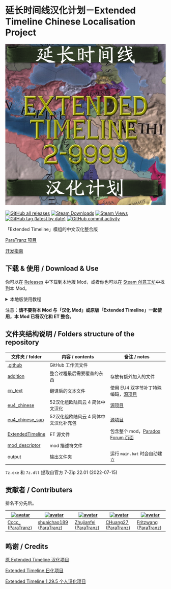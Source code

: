 # 延长时间线汉化计划－Extended Timeline Chinese Localisation Project

[![thumbnail](thumbnail.png)](https://paratranz.cn/projects/5342)

[![GitHub all releases](https://img.shields.io/github/downloads/Cccc-owo/Extended-Timeline-Chinese-Localisation-Project/total?label=GitHub%20downloads&style=flat-square)](https://github.com/Cccc-owo/Extended-Timeline-Chinese-Localisation-Project/releases)
[![Steam Downloads](https://img.shields.io/steam/downloads/2897275182?label=steam%20downloads&style=flat-square)](https://steamcommunity.com/sharedfiles/filedetails/?id=2897275182)
[![Steam Views](https://img.shields.io/steam/views/2897275182?label=Steam%20views&style=flat-square)](https://steamcommunity.com/sharedfiles/filedetails/?id=2897275182)
[![GitHub tag (latest by date)](https://img.shields.io/github/v/tag/Cccc-owo/Extended-Timeline-Chinese-Localisation-Project?label=version&style=flat-square)](https://github.com/Cccc-owo/Extended-Timeline-Chinese-Localisation-Project/tags)
[![GitHub commit activity](https://img.shields.io/github/commit-activity/m/Cccc-owo/Extended-Timeline-Chinese-Localisation-Project?style=flat-square)](https://github.com/Cccc-owo/Extended-Timeline-Chinese-Localisation-Project/graphs/commit-activity)

「Extended Timeline」模组的中文汉化整合版

[ParaTranz 项目](https://paratranz.cn/projects/5342/)

[开发指南](DEV.md)

## 下载 & 使用 / Download & Use

你可以在 [Releases](https://github.com/Cccc-owo/Extended-Timeline-Chinese-Localisation-Project/releases) 中下载到本地版 Mod，或者你也可以在 [Steam 创意工坊](https://steamcommunity.com/sharedfiles/filedetails/?id=2897275182)中找到本 Mod。

<details><summary>本地版使用教程</summary>

下载 [Releases](https://github.com/Cccc-owo/Extended-Timeline-Chinese-Localisation-Project/releases/latest) 中的 ```mod.zip```，原样解压 ```mod.zip``` 至 ```文档 > Paradox Interactive > Europa Universalis IV > mod``` 目录下。打开启动器 ```dowser.exe```（正版玩家直接启动游戏相当于打开启动器），在**边栏**的**播放集**一页中，点击右上角的**添加更多 MOD**，将本模组加入播放集。接着确保本模组启用的情况下，关闭其他不兼容的模组（如原版汉化模组、Extended Timeline及其他修改较大的模组），返回主页开始游戏即可。

</details>

注意：**请不要将本 Mod 与「汉化 Mod」或原版「Extended Timeline」一起使用，本 Mod 已将汉化和 ET 整合。**

## 文件夹结构说明 / Folders structure of the repository

|文件夹 / folder|内容 / contents|备注 / notes|
|--------------|---------------|-----------|
|[.github](.github)|GitHub 工作流文件||
|[addition](addition)|整合过程最后需要覆盖的东西|存放有额外加入的文件|
|[cn_text](cn_text)|翻译后的文本文件|使用 EU4 双字节补丁特殊编码，[源项目](https://paratranz.cn/projects/5342/)|
|[eu4_chinese](eu4_chinese)|52汉化组欧陆风云 4 简体中文汉化|[源项目](https://paratranz.cn/projects/2)|
|[eu4_chinese_sup](eu4_chinese_sup)|52汉化组欧陆风云 4 简体中文汉化补充包|[源项目](https://paratranz.cn/projects/2)|
|[ExtendedTimeline](ExtendedTimeline)|ET 源文件|包含整个 mod，[Paradox Forum 页面](https://forum.paradoxplaza.com/forum/threads/mod-extended-timeline.740866/)|
|[mod_descriptor](mod_descriptor)|mod 描述符文件||
|output|输出文件夹|运行 ```main.bat``` 时会自动建立|

```7z.exe``` 和 ```7z.dll``` 提取自官方 7-Zip 22.01 (2022-07-15)

## 贡献者 / Contributers

排名不分先后。

|[![avatar](https://avatars.githubusercontent.com/u/47687154?v=4)](https://github.com/Cccc-owo)|[![avatar](https://avatars.githubusercontent.com/u/38562980?v=4)](https://github.com/shuaichao189)|[![avatar](https://avatars.githubusercontent.com/u/98221113?v=4)](https://github.com/Zhujianfei1)|[![avatar](https://avatars.githubusercontent.com/u/54112189?v=4)](https://github.com/CHuang227)|[![avatar](https://avatars.githubusercontent.com/u/122777315?v=4)](https://github.com/Fritzwang)|
|---------------------------------------------------------------------|---------------------------------------------------------------------|---------------------------------------------------------------------|---------------------------------------------------------------------|---------------------------------------------------------------------|
|[Cccc_](https://github.com/Cccc-owo) ([ParaTranz](https://paratranz.cn/users/23550/profile))|[shuaichao189](https://github.com/shuaichao189) ([ParaTranz](https://paratranz.cn/users/7232/profile))|[Zhujianfei](https://github.com/Zhujianfei1) ([ParaTranz](https://paratranz.cn/users/26954/profile))|[CHuang27](https://github.com/CHuang227) ([ParaTranz](https://paratranz.cn/users/32894/profile))|[Fritzwang](https://github.com/Fritzwang) ([ParaTranz](https://paratranz.cn/users/37160/profile))|

## 鸣谢 / Credits

[原 Extended Timeline 汉化项目](https://paratranz.cn/projects/32)

[Extended Timeline 日化项目](https://paratranz.cn/projects/148)

[Extended Timeline 1.29.5 个人汉化项目](https://paratranz.cn/projects/881)
